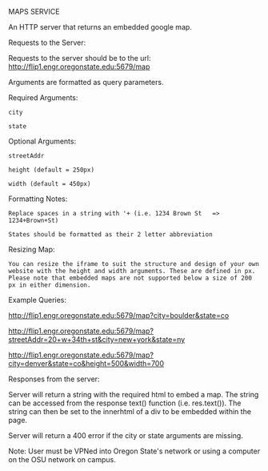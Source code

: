MAPS SERVICE

An HTTP server that returns an embedded google map. 

Requests to the Server:

  Requests to the server should be to the url: http://flip1.engr.oregonstate.edu:5679/map

  Arguments are formatted as query parameters.

  Required Arguments:
  
    city 
    
    state
  
  Optional Arguments:
  
    streetAddr

    height (default = 250px)

    width (default = 450px)

  Formatting Notes: 
  
    Replace spaces in a string with '+ (i.e. 1234 Brown St   => 1234+Brown+St)
    
    States should be formatted as their 2 letter abbreviation

  Resizing Map:

    You can resize the iframe to suit the structure and design of your own website with the height and width arguments. These are defined in px. Please note that embedded maps are not supported below a size of 200 px in either dimension.


  Example Queries: 

  http://flip1.engr.oregonstate.edu:5679/map?city=boulder&state=co

  http://flip1.engr.oregonstate.edu:5679/map?streetAddr=20+w+34th+st&city=new+york&state=ny

  http://flip1.engr.oregonstate.edu:5679/map?city=denver&state=co&height=500&width=700

Responses from the server:

  Server will return a string with the required html to embed a map. The string can be accessed from the response text() function (i.e. res.text()). The string can then be set to the innerhtml of a div to be embedded within the page.

  Server will return a 400 error if the city or state arguments are missing.
  

Note: User must be VPNed into Oregon State's network or using a computer on the OSU network on campus.
